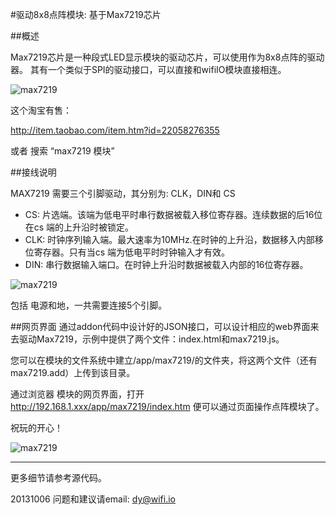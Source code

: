 ﻿#驱动8x8点阵模块: 基于Max7219芯片


##概述

Max7219芯片是一种段式LED显示模块的驱动芯片，可以使用作为8x8点阵的驱动器。
其有一个类似于SPI的驱动接口，可以直接和wifiIO模块直接相连。

![max7219](../../addons_img/max7219_module.jpg)

这个淘宝有售：

http://item.taobao.com/item.htm?id=22058276355

或者 搜索 “max7219 模块”

##接线说明

MAX7219 需要三个引脚驱动，其分别为:
CLK，DIN和 CS

* CS: 片选端。该端为低电平时串行数据被载入移位寄存器。连续数据的后16位在cs 端的上升沿时被锁定。
* CLK: 时钟序列输入端。最大速率为10MHz.在时钟的上升沿，数据移入内部移位寄存器。只有当cs 端为低电平时时钟输入才有效。 
* DIN: 串行数据输入端口。在时钟上升沿时数据被载入内部的16位寄存器。

![max7219](../../addons_img/max7219_wifiIO.jpg)

包括 电源和地，一共需要连接5个引脚。

##网页界面
通过addon代码中设计好的JSON接口，可以设计相应的web界面来去驱动Max7219，示例中提供了两个文件：index.html和max7219.js。

您可以在模块的文件系统中建立/app/max7219/的文件夹，将这两个文件（还有max7219.add）上传到该目录。

通过浏览器 模块的网页界面，打开 
http://192.168.1.xxx/app/max7219/index.htm
便可以通过页面操作点阵模块了。


祝玩的开心！

![max7219](../../addons_img/max7219_smile.jpg)



****

更多细节请参考源代码。

20131006
问题和建议请email: dy@wifi.io 

